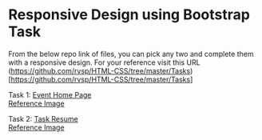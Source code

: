 # Responsive Design using Bootstrap Task

From the below repo link of files, you can pick any two and complete them with a responsive design. For your reference visit this URL (https://github.com/rvsp/HTML-CSS/tree/master/Tasks)[https://github.com/rvsp/HTML-CSS/tree/master/Tasks]

Task 1: [Event Home Page](#) <br>
[Reference Image](https://github.com/rvsp/HTML-CSS/blob/master/Tasks/events-home-page.jpg)

Task 2: [Task Resume](#) <br>
[Reference Image](https://github.com/rvsp/HTML-CSS/blob/master/Tasks/task-resume.jpeg)
